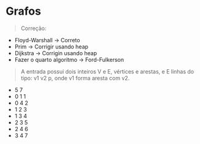 # Grafos
> Correção: 
  - Floyd-Warshall -> Correto
  - Prim -> Corrigir usando heap
  - Dijkstra -> Corrigin usando heap
  - Fazer o quarto algoritmo -> Ford-Fulkerson
> A entrada possui dois inteiros V e E, vértices e arestas, e E linhas do tipo: v1 v2 p, onde v1 forma aresta com v2.
 - 5 7
 - 0 1 1
 - 0 4 2
 - 1 2 3
 - 1 3 4
 - 2 3 5
 - 2 4 6
 - 3 4 7 
